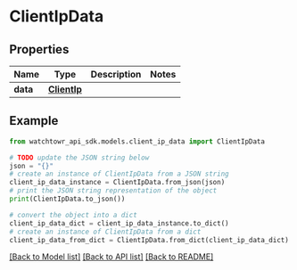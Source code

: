 # ClientIpData


## Properties

Name | Type | Description | Notes
------------ | ------------- | ------------- | -------------
**data** | [**ClientIp**](ClientIp.md) |  | 

## Example

```python
from watchtowr_api_sdk.models.client_ip_data import ClientIpData

# TODO update the JSON string below
json = "{}"
# create an instance of ClientIpData from a JSON string
client_ip_data_instance = ClientIpData.from_json(json)
# print the JSON string representation of the object
print(ClientIpData.to_json())

# convert the object into a dict
client_ip_data_dict = client_ip_data_instance.to_dict()
# create an instance of ClientIpData from a dict
client_ip_data_from_dict = ClientIpData.from_dict(client_ip_data_dict)
```
[[Back to Model list]](../README.md#documentation-for-models) [[Back to API list]](../README.md#documentation-for-api-endpoints) [[Back to README]](../README.md)


